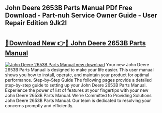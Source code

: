 ## John Deere 2653B Parts Manual PDf Free Download - Part-nuh Service Owner Guide - User Repair Edition 9Jk2I

# <h2><a href="http://bc86237.oget.top/?id=John+Deere+2653B+Parts+Manual">🔗Download New 👉🔴 John Deere 2653B Parts Manual</a></h2>

[![John Deere 2653B Parts Manual new download](https://i.imgur.com/5g1atiW.png)](http://bc86237.oget.top/?id=John+Deere+2653B+Parts+Manual)
Your new John Deere 2653B Parts Manual is designed to make your life easier. This user manual shows you how to install, operate, and maintain your product for optimal performance. Step-by-Step Guide The following pages provide a detailed step-by-step guide to setting up your John Deere 2653B Parts Manual. Experience the power of list of features at your fingertips with your new John Deere 2653B Parts Manual. We're Committed to Providing Solutions John Deere 2653B Parts Manual. Our team is dedicated to resolving your concerns promptly and efficiently.
